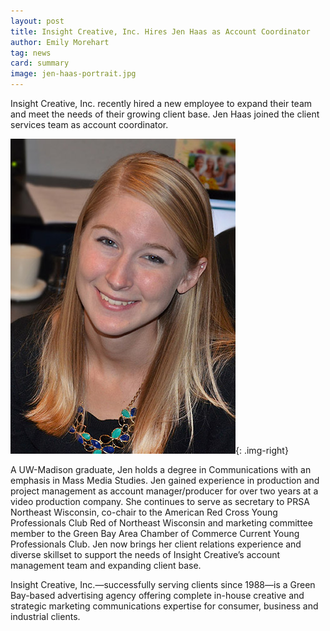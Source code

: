 ```yaml
---
layout: post
title: Insight Creative, Inc. Hires Jen Haas as Account Coordinator
author: Emily Morehart
tag: news
card: summary
image: jen-haas-portrait.jpg
---
```


Insight Creative, Inc. recently hired a new employee to expand their team and meet the needs of their growing client base. Jen Haas joined the client services team as account coordinator.

![Jen Haas](/img/jen-haas-portrait.jpg){: .img-right}

A UW-Madison graduate, Jen holds a degree in Communications with an emphasis in Mass Media Studies. Jen gained experience in production and project management as account manager/producer for over two years at a video production company. She continues to serve as secretary to PRSA Northeast Wisconsin, co-chair to the American Red Cross Young Professionals Club Red of Northeast Wisconsin and marketing committee member to the Green Bay Area Chamber of Commerce Current Young Professionals Club. Jen now brings her client relations experience and diverse skillset to support the needs of Insight Creative’s account management team and expanding client base.

Insight Creative, Inc.—successfully serving clients since 1988—is a Green Bay-based advertising agency offering complete in-house creative and strategic marketing communications expertise for consumer, business and industrial clients.
